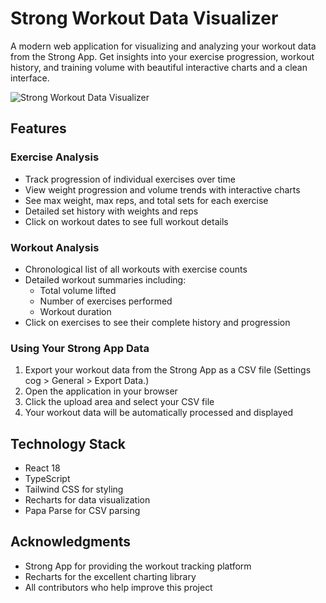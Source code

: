 # Strong Workout Data Visualizer

A modern web application for visualizing and analyzing your workout data from the Strong App. Get insights into your exercise progression, workout history, and training volume with beautiful interactive charts and a clean interface.

![Strong Workout Data Visualizer](screenshot.png)

## Features

### Exercise Analysis

- Track progression of individual exercises over time
- View weight progression and volume trends with interactive charts
- See max weight, max reps, and total sets for each exercise
- Detailed set history with weights and reps
- Click on workout dates to see full workout details

### Workout Analysis

- Chronological list of all workouts with exercise counts
- Detailed workout summaries including:
  - Total volume lifted
  - Number of exercises performed
  - Workout duration
- Click on exercises to see their complete history and progression

### Using Your Strong App Data

1. Export your workout data from the Strong App as a CSV file (Settings cog > General > Export Data.)
2. Open the application in your browser
3. Click the upload area and select your CSV file
4. Your workout data will be automatically processed and displayed

## Technology Stack

- React 18
- TypeScript
- Tailwind CSS for styling
- Recharts for data visualization
- Papa Parse for CSV parsing

## Acknowledgments

- Strong App for providing the workout tracking platform
- Recharts for the excellent charting library
- All contributors who help improve this project
